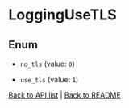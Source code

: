 # LoggingUseTLS

## Enum


* `no_tls` (value: `0`)

* `use_tls` (value: `1`)


[Back to API list](../README.md#documentation-for-api-endpoints) | [Back to README](../README.md)
